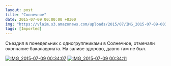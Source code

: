```yaml
---
layout: post
title: "Солнечное"
date: 2015-07-09 00:00:00 +0300
img: "https://vlaim.s3.amazonaws.com/uploads/2015/07/IMG_2015-07-09-003407-1024x764.jpg"
tags: [Imported]
---
```


Съездил в понедельник с одногруппниками в Солнечное, отмечали окончание бакалавриата.
На заливе здорово, давно там не был.

[![IMG_2015-07-09 00:34:07](IMG_2015-07-09-003407-1024x764.jpg)](https://vlaim.s3.amazonaws.com/uploads/2015/07/IMG_2015-07-09-003407.jpg) [![IMG_2015-07-09 00:34:11](IMG_2015-07-09-003411-1024x764.jpg)](https://vlaim.s3.amazonaws.com/uploads/2015/07/IMG_2015-07-09-003411.jpg)